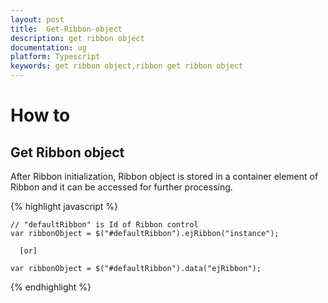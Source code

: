 ```yaml
---
layout: post
title:  Get-Ribbon-object
description: get ribbon object
documentation: ug
platform: Typescript
keywords: get ribbon object,ribbon get ribbon object
---
```


# How to

## Get Ribbon object

After Ribbon initialization, Ribbon object is stored in a container element of Ribbon and it can be accessed for further processing. 

{% highlight javascript %}

    // "defaultRibbon" is Id of Ribbon control
    var ribbonObject = $("#defaultRibbon").ejRibbon("instance");

      [or]

    var ribbonObject = $("#defaultRibbon").data("ejRibbon");

{% endhighlight %}



